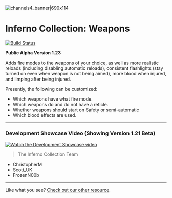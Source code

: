 ![channels4_banner|690x114](https://i.ibb.co/CHMD8y6/channels4-banner.jpg) 
# Inferno Collection: Weapons
[![Build Status](https://travis-ci.com/inferno-collection/Weapons.svg?branch=master)](https://travis-ci.com/inferno-collection/Weapons)

__Public Alpha Version 1.23__

Adds fire modes to the weapons of your choice, as well as more realistic reloads (including disabling automatic reloads), consistent flashlights (stay turned on even when weapon is not being aimed), more blood when injured, and limping after being injured.

Presently, the following can be customized:
- Which weapons have what fire mode.
- Which weapons do and do not have a reticle.
- Whether weapons should start on Safety or semi-automatic
- Which blood effects are used.

***
### Development Showcase Video (Showing Version 1.21 Beta)
[![Watch the Development Showcase video](https://img.youtube.com/vi/NdxUMO0YIJE/maxresdefault.jpg)](https://www.youtube.com/watch?v=NdxUMO0YIJE)

> The Inferno Collection Team
* ChristopherM
* Scott_UK 
* FrozenN00b
***
Like what you see? [Check out our other resource](https://inferno-collection.com/resources).